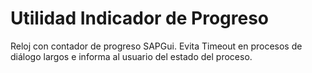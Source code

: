 # Utilidad Indicador de Progreso
 
Reloj con contador de progreso SAPGui. 
Evita Timeout en procesos de diálogo largos e informa al usuario del estado del proceso.